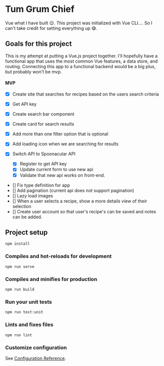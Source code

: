 # Tum Grum Chief

Vue what I have built 😉. This project was initialized with Vue CLI.... So I can't take credit for setting everything up 😅.

## Goals for this project

This is my attempt at putting a Vue.js project together. I'll hopefully have a functional app that uses the most common Vue features, a data store, and routing. Connecting this app to a functional backend would be a big plus, but probably won't be mvp.

#### MVP

- [x] Create site that searches for recipes based on the users search criteria
- [x] Get API key
- [x] Create search bar component
- [x] Create card for search results
- [x] Add more than one filter option that is optional
- [x] Add loading icon when we are searching for results

- [x] Switch API to Spoonacular API
  - [x] Register to get API key
  - [x] Update current form to use new api
  - [x] Validate that new api works on front-end.
- [] Fix type definition for app
- [] Add pagination (current api does not support pagination)
- [] Lazy load images
- [] When a user selects a recipe, show a more details view of their selection
- [] Create user account so that user's recipe's can be saved and notes can be added.

## Project setup

```
npm install
```

### Compiles and hot-reloads for development

```
npm run serve
```

### Compiles and minifies for production

```
npm run build
```

### Run your unit tests

```
npm run test:unit
```

### Lints and fixes files

```
npm run lint
```

### Customize configuration

See [Configuration Reference](https://cli.vuejs.org/config/).
